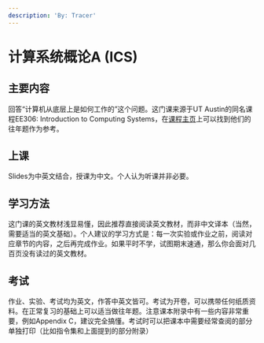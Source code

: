```yaml
---
description: 'By: Tracer'
---
```


# 计算系统概论A (ICS)

## 主要内容

回答“计算机从底层上是如何工作的”这个问题。这门课来源于UT Austin的同名课程EE306: Introduction to Computing Systems，在[课程主页](https://users.ece.utexas.edu/\~patt/23f.306/)上可以找到他们的往年题作为参考。

## 上课 <a href="#shang-ke" id="shang-ke"></a>

Slides为中英文结合，授课为中文。个人认为听课并非必要。

## 学习方法 <a href="#xue-xi-fang-fa" id="xue-xi-fang-fa"></a>

这门课的英文教材浅显易懂，因此推荐直接阅读英文教材，而非中文译本（当然，需要适当的英文基础）。个人建议的学习方式是：每一次实验或作业之前，阅读对应章节的内容，之后再完成作业。如果平时不学，试图期末速通，那么你会面对几百页没有读过的英文教材。

## 考试 <a href="#kao-shi" id="kao-shi"></a>

作业、实验、考试均为英文，作答中英文皆可。考试为开卷，可以携带任何纸质资料。在正常复习的基础上可以适当做往年题。注意课本附录中有一些内容非常重要，例如Appendix C，建议完全搞懂。考试时可以把课本中需要经常查阅的部分单独打印（比如指令集和上面提到的部分附录）
